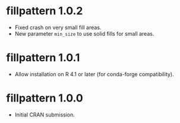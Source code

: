 # fillpattern 1.0.2

* Fixed crash on very small fill areas.
* New parameter `min_size` to use solid fills for small areas.


# fillpattern 1.0.1

* Allow installation on R 4.1 or later (for conda-forge compatibility).


# fillpattern 1.0.0

* Initial CRAN submission.
